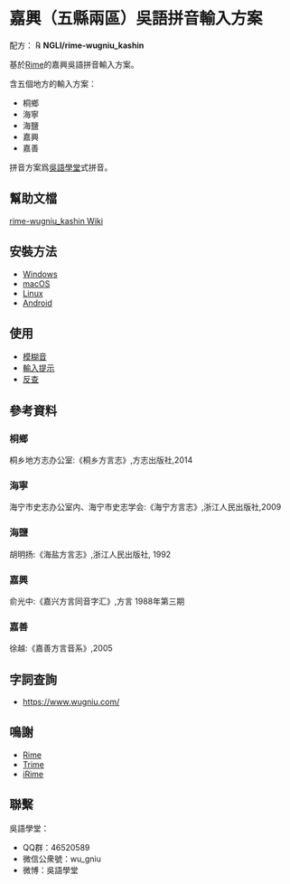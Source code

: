 # 嘉興（五縣兩區）吳語拼音輸入方案

配方： ℞ **NGLI/rime-wugniu_kashin**

基於[Rime](https://rime.im/)的嘉興吳語拼音輸入方案。

含五個地方的輸入方案：

- 桐鄉
- 海寧
- 海鹽
- 嘉興
- 嘉善

拼音方案爲[吳語學堂](https://www.wugniu.com/)式拼音。

## 幫助文檔

[rime-wugniu_kashin Wiki](https://github.com/NGLI/rime-wugniu_kashin/wiki)

## 安裝方法

- [Windows](https://ngli.github.io/rime-wugniu/安装方法/Windows.html)
- [macOS](https://ngli.github.io/rime-wugniu/安装方法/macOS.html)
- [Linux](https://ngli.github.io/rime-wugniu/安装方法/Linux.html)
- [Android](https://ngli.github.io/rime-wugniu/安装方法/Android.html)

## 使用

- [模糊音](https://ngli.github.io/rime-wugniu/使用/模糊音.html)
- [輸入提示](https://ngli.github.io/rime-wugniu/使用/输入提示.html)
- [反查](https://ngli.github.io/rime-wugniu/使用/反查.html)

## 參考資料

### 桐鄉

桐乡地方志办公室:《桐乡方言志》,方志出版社,2014

### 海寧

海宁市史志办公室内、海宁市史志学会:《海宁方言志》,浙江人民出版社,2009

### 海鹽

胡明扬:《海盐方言志》,浙江人民出版社, 1992

### 嘉興

俞光中:《嘉兴方言同音字汇》,方言 1988年第三期

### 嘉善

徐越:《嘉善方言音系》,2005

## 字詞查詢

- https://www.wugniu.com/

## 鳴謝

- [Rime](https://rime.im/)
- [Trime](https://github.com/osfans/trime)
- [iRime](https://github.com/jimmy54/iRime)

## 聯繫

吳語學堂：

- QQ群：46520589
- 微信公衆號：wu_gniu
- 微博：吳語學堂
